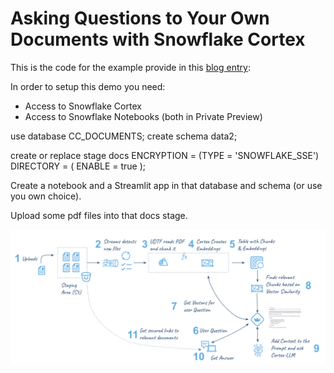# Asking Questions to Your Own Documents with Snowflake Cortex

This is the code for the example provide in this [blog entry](https://carlos-carrero-marin.medium.com/asking-questions-to-your-own-documents-with-snowflake-cortex-56c67922bed8): 

In order to setup this demo you need:

- Access to Snowflake Cortex
- Access to Snowflake Notebooks (both in Private Preview)

use database CC_DOCUMENTS;
create schema data2;

create or replace stage docs ENCRYPTION = (TYPE = 'SNOWFLAKE_SSE') DIRECTORY = ( ENABLE = true );

Create a notebook and a Streamlit app in that database and schema (or use you own choice).

Upload some pdf files into that docs stage.

![Flow](Fig1.png)
